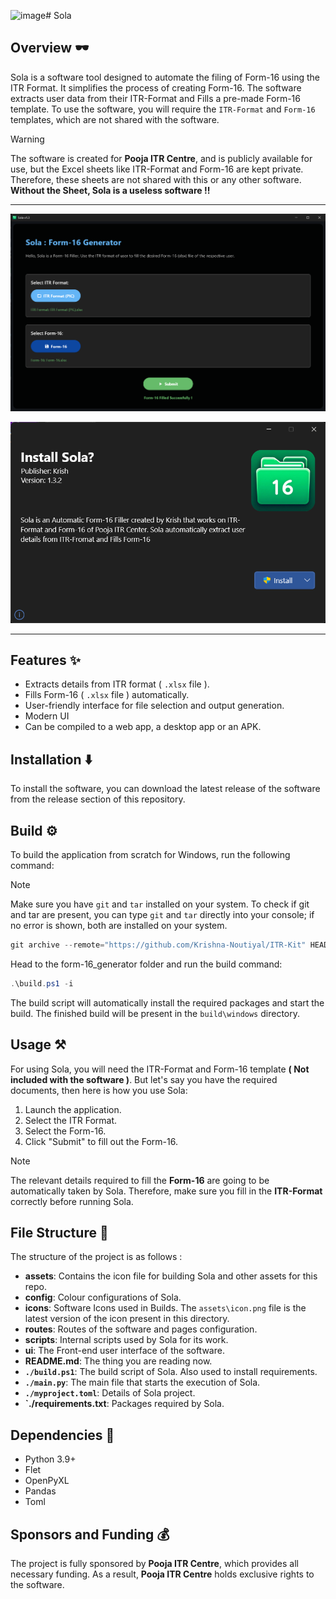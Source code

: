 ![image](https://github.com/user-attachments/assets/d57c371b-8dfa-467a-9b51-c546cf0c036e)# Sola

## Overview 🕶️

Sola is a software tool designed to automate the filing of Form-16 using the ITR Format. It simplifies the process of creating Form-16. The software extracts user data from their ITR-Format and Fills a pre-made Form-16 template. To use the software, you will require the `ITR-Format` and `Form-16` templates, which are not shared with the software.

> [!WARNING]
The software is created for **Pooja ITR Centre**, and is publicly available for use, but the Excel sheets like ITR-Format and Form-16 are kept private. Therefore, these sheets are not shared with this or any other software. **Without the Sheet, Sola is a useless software !!**

---

![Sola Interface](./assets/interface.png)

![Installing Sola](./assets/installer.png)

---

## Features ✨

- Extracts details from ITR format ( `.xlsx` file ).
- Fills Form-16 ( `.xlsx` file ) automatically.
- User-friendly interface for file selection and output generation.
- Modern UI
- Can be compiled to a web app, a desktop app or an APK.

## Installation ⬇️

To install the software, you can download the latest release of the software from the release section of this repository.

## Build ⚙️

To build the application from scratch for Windows, run the following command:

> [!NOTE]
> Make sure you have `git` and `tar` installed on your system.
> To check if git and tar are present, you can type `git` and `tar` directly into your console; if no error is shown, both are installed on your system.


```powershell
git archive --remote="https://github.com/Krishna-Noutiyal/ITR-Kit" HEAD:form-16_generator | tar -x
```

Head to the form-16_generator folder and run the build command:

```powershell
.\build.ps1 -i
```

The build script will automatically install the required packages and start the build. The finished build will be present in the `build\windows` directory.


## Usage ⚒️

For using Sola, you will need the ITR-Format and Form-16 template **( Not included with the software )**. But let's say you have the required documents, then here is how you use Sola:

1. Launch the application.
2. Select the ITR Format.
3. Select the Form-16.
4. Click "Submit" to fill out the Form-16.

> [!NOTE]
> The relevant details required to fill the **Form-16** are going to be automatically taken by Sola. Therefore, make sure you fill in the **ITR-Format** correctly before running Sola.

## File Structure 📂

The structure of the project is as follows :

- **assets**: Contains the icon file for building Sola and other assets for this repo.
- **config**: Colour configurations of Sola.
- **icons**: Software Icons used in Builds. The `assets\icon.png` file is the latest version of the icon present in this directory.
- **routes**: Routes of the software and pages configuration.
- **scripts**: Internal scripts used by Sola for its work.
- **ui**: The Front-end user interface of the software.
- **README.md**: The thing you are reading now.
- **`./build.ps1`**: The build script of Sola. Also used to install requirements.
- **`./main.py`**: The main file that starts the execution of Sola.
- **`./myproject.toml`**: Details of Sola project.
- **`./requirements.txt**: Packages required by Sola.

## Dependencies 🚴

- Python 3.9+
- Flet
- OpenPyXL
- Pandas
- Toml

## Sponsors and Funding 💰
The project is fully sponsored by **Pooja ITR Centre**, which provides all necessary funding. As a result, **Pooja ITR Centre** holds exclusive rights to the software.
